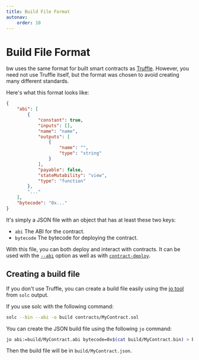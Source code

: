 ```yaml
---
title: Build File Format
autonav:
    order: 10
---
```


# Build File Format

bw uses the same format for built smart contracts as 
[Truffle](https://www.trufflesuite.com/truffle). However, you need not use Truffle
itself, but the format was chosen to avoid creating many different standards.

Here's what this format looks like:

```json
{
    "abi": [
        {
            "constant": true,
            "inputs": [],
            "name": "name",
            "outputs": [
                {
                    "name": "",
                    "type": "string"
                }
            ],
            "payable": false,
            "stateMutability": "view",
            "type": "function"
        },
        "..."
    ],
    "bytecode": "0x..."
}
```

It's simply a JSON file with an object that has at least these two keys:

- `abi` The ABI for the contract.
- `bytecode` The bytecode for deploying the contract.

With this file, you can both deploy and interact with contracts. It can be used
with the [`--abi`](./global-options.md#abi) option as well as with 
[`contract-deploy`](commands.md#contract-deploy).

## Creating a build file

If you don't use Truffle, you can create a build file easily using the 
[jo tool](https://github.com/jpmens/jo) from `solc` output.

If you use solc with the following command:

```bash
solc --bin --abi -o build contracts/MyContract.sol
```

You can create the JSON build file using the following `jo` command:

```bash
jo abi:=build/MyContract.abi bytecode=0x$(cat build/MyContract.bin) > build/MyContract.json
```

Then the build file will be in `build/MyContract.json`.
